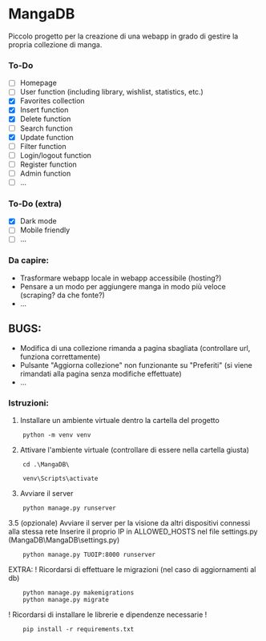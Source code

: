 # MangaDB
Piccolo progetto per la creazione di una webapp in grado di gestire la propria collezione di manga.

### To-Do
- [ ] Homepage
- [ ] User function (including library, wishlist, statistics, etc.)
- [X] Favorites collection
- [X] Insert function
- [X] Delete function
- [ ] Search function
- [X] Update function
- [ ] Filter function
- [ ] Login/logout function
- [ ] Register function
- [ ] Admin function
- [ ] ...

### To-Do (extra)
- [X] Dark mode
- [ ] Mobile friendly
- [ ] ...

### Da capire:
- Trasformare webapp locale in webapp accessibile (hosting?)
- Pensare a un modo per aggiungere manga in modo più veloce (scraping? da che fonte?)
- ...

## BUGS:
- Modifica di una collezione rimanda a pagina sbagliata (controllare url, funziona correttamente)
- Pulsante "Aggiorna collezione" non funzionante su "Preferiti" (si viene rimandati alla pagina senza modifiche effettuate)
- ...
 
### Istruzioni:
1. Installare un ambiente virtuale dentro la cartella del progetto
```
    python -m venv venv
```
2. Attivare l'ambiente virtuale (controllare di essere nella cartella giusta)
```
    cd .\MangaDB\
```
```
    venv\Scripts\activate
```

3. Avviare il server
``` 
    python manage.py runserver
```
3.5 (opzionale) Avviare il server per la visione da altri dispositivi connessi alla stessa rete
    Inserire il proprio IP in ALLOWED_HOSTS nel file settings.py (MangaDB\MangaDB\settings.py)    
```
    python manage.py TUOIP:8000 runserver
```
EXTRA: 
! Ricordarsi di effettuare le migrazioni (nel caso di aggiornamenti al db)
```
    python manage.py makemigrations
    python manage.py migrate
```

! Ricordarsi di installare le librerie e dipendenze necessarie !
```
    pip install -r requirements.txt
```